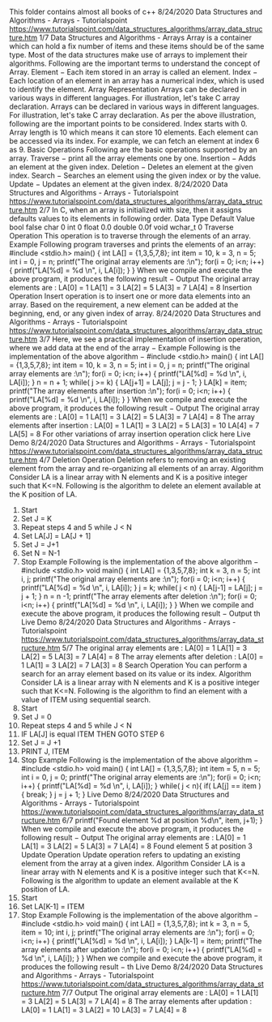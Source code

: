 This folder contains almost all books of c++ 
8/24/2020 Data Structures and Algorithms - Arrays - Tutorialspoint
https://www.tutorialspoint.com/data_structures_algorithms/array_data_structure.htm 1/7
Data Structures and Algorithms - Arrays
Array is a container which can hold a fix number of items and these items should be of the same
type. Most of the data structures make use of arrays to implement their algorithms. Following are
the important terms to understand the concept of Array.
Element − Each item stored in an array is called an element.
Index − Each location of an element in an array has a numerical index, which is used to
identify the element.
Array Representation
Arrays can be declared in various ways in different languages. For illustration, let's take C array
declaration.
Arrays can be declared in various ways in different languages. For illustration, let's take C array
declaration.
As per the above illustration, following are the important points to be considered.
Index starts with 0.
Array length is 10 which means it can store 10 elements.
Each element can be accessed via its index. For example, we can fetch an element at
index 6 as 9.
Basic Operations
Following are the basic operations supported by an array.
Traverse − print all the array elements one by one.
Insertion − Adds an element at the given index.
Deletion − Deletes an element at the given index.
Search − Searches an element using the given index or by the value.
Update − Updates an element at the given index.
8/24/2020 Data Structures and Algorithms - Arrays - Tutorialspoint
https://www.tutorialspoint.com/data_structures_algorithms/array_data_structure.htm 2/7
In C, when an array is initialized with size, then it assigns defaults values to its elements in
following order.
Data Type Default Value
bool false
char 0
int 0
float 0.0
double 0.0f
void
wchar_t 0
Traverse Operation
This operation is to traverse through the elements of an array.
Example
Following program traverses and prints the elements of an array:
#include <stdio.h>
main() {
int LA[] = {1,3,5,7,8};
int item = 10, k = 3, n = 5;
int i = 0, j = n;
printf("The original array elements are :\n");
for(i = 0; i<n; i++) {
printf("LA[%d] = %d \n", i, LA[i]);
}
}
When we compile and execute the above program, it produces the following result −
Output
The original array elements are :
LA[0] = 1
LA[1] = 3
LA[2] = 5
LA[3] = 7
LA[4] = 8
Insertion Operation
Insert operation is to insert one or more data elements into an array. Based on the requirement, a
new element can be added at the beginning, end, or any given index of array.
8/24/2020 Data Structures and Algorithms - Arrays - Tutorialspoint
https://www.tutorialspoint.com/data_structures_algorithms/array_data_structure.htm 3/7
Here, we see a practical implementation of insertion operation, where we add data at the end of
the array −
Example
Following is the implementation of the above algorithm −
#include <stdio.h>
main() {
int LA[] = {1,3,5,7,8};
int item = 10, k = 3, n = 5;
int i = 0, j = n;
printf("The original array elements are :\n");
for(i = 0; i<n; i++) {
printf("LA[%d] = %d \n", i, LA[i]);
}
n = n + 1;
while( j >= k) {
LA[j+1] = LA[j];
j = j - 1;
}
LA[k] = item;
printf("The array elements after insertion :\n");
for(i = 0; i<n; i++) {
printf("LA[%d] = %d \n", i, LA[i]);
}
}
When we compile and execute the above program, it produces the following result −
Output
The original array elements are :
LA[0] = 1
LA[1] = 3
LA[2] = 5
LA[3] = 7
LA[4] = 8
The array elements after insertion :
LA[0] = 1
LA[1] = 3
LA[2] = 5
LA[3] = 10
LA[4] = 7
LA[5] = 8
For other variations of array insertion operation click here
Live Demo
8/24/2020 Data Structures and Algorithms - Arrays - Tutorialspoint
https://www.tutorialspoint.com/data_structures_algorithms/array_data_structure.htm 4/7
Deletion Operation
Deletion refers to removing an existing element from the array and re-organizing all elements of
an array.
Algorithm
Consider LA is a linear array with N elements and K is a positive integer such that K<=N.
Following is the algorithm to delete an element available at the K position of LA.
1. Start
2. Set J = K
3. Repeat steps 4 and 5 while J < N
4. Set LA[J] = LA[J + 1]
5. Set J = J+1
6. Set N = N-1
7. Stop
Example
Following is the implementation of the above algorithm −
#include <stdio.h>
void main() {
int LA[] = {1,3,5,7,8};
int k = 3, n = 5;
int i, j;
printf("The original array elements are :\n");
for(i = 0; i<n; i++) {
printf("LA[%d] = %d \n", i, LA[i]);
}
j = k;
while( j < n) {
LA[j-1] = LA[j];
j = j + 1;
}
n = n -1;
printf("The array elements after deletion :\n");
for(i = 0; i<n; i++) {
printf("LA[%d] = %d \n", i, LA[i]);
}
}
When we compile and execute the above program, it produces the following result −
Output
th
Live Demo
8/24/2020 Data Structures and Algorithms - Arrays - Tutorialspoint
https://www.tutorialspoint.com/data_structures_algorithms/array_data_structure.htm 5/7
The original array elements are :
LA[0] = 1
LA[1] = 3
LA[2] = 5
LA[3] = 7
LA[4] = 8
The array elements after deletion :
LA[0] = 1
LA[1] = 3
LA[2] = 7
LA[3] = 8
Search Operation
You can perform a search for an array element based on its value or its index.
Algorithm
Consider LA is a linear array with N elements and K is a positive integer such that K<=N.
Following is the algorithm to find an element with a value of ITEM using sequential search.
1. Start
2. Set J = 0
3. Repeat steps 4 and 5 while J < N
4. IF LA[J] is equal ITEM THEN GOTO STEP 6
5. Set J = J +1
6. PRINT J, ITEM
7. Stop
Example
Following is the implementation of the above algorithm −
#include <stdio.h>
void main() {
int LA[] = {1,3,5,7,8};
int item = 5, n = 5;
int i = 0, j = 0;
printf("The original array elements are :\n");
for(i = 0; i<n; i++) {
printf("LA[%d] = %d \n", i, LA[i]);
}
while( j < n){
if( LA[j] == item ) {
break;
}
j = j + 1;
}
Live Demo
8/24/2020 Data Structures and Algorithms - Arrays - Tutorialspoint
https://www.tutorialspoint.com/data_structures_algorithms/array_data_structure.htm 6/7
printf("Found element %d at position %d\n", item, j+1);
}
When we compile and execute the above program, it produces the following result −
Output
The original array elements are :
LA[0] = 1
LA[1] = 3
LA[2] = 5
LA[3] = 7
LA[4] = 8
Found element 5 at position 3
Update Operation
Update operation refers to updating an existing element from the array at a given index.
Algorithm
Consider LA is a linear array with N elements and K is a positive integer such that K<=N.
Following is the algorithm to update an element available at the K position of LA.
1. Start
2. Set LA[K-1] = ITEM
3. Stop
Example
Following is the implementation of the above algorithm −
#include <stdio.h>
void main() {
int LA[] = {1,3,5,7,8};
int k = 3, n = 5, item = 10;
int i, j;
printf("The original array elements are :\n");
for(i = 0; i<n; i++) {
printf("LA[%d] = %d \n", i, LA[i]);
}
LA[k-1] = item;
printf("The array elements after updation :\n");
for(i = 0; i<n; i++) {
printf("LA[%d] = %d \n", i, LA[i]);
}
}
When we compile and execute the above program, it produces the following result −
th
Live Demo
8/24/2020 Data Structures and Algorithms - Arrays - Tutorialspoint
https://www.tutorialspoint.com/data_structures_algorithms/array_data_structure.htm 7/7
Output
The original array elements are :
LA[0] = 1
LA[1] = 3
LA[2] = 5
LA[3] = 7
LA[4] = 8
The array elements after updation :
LA[0] = 1
LA[1] = 3
LA[2] = 10
LA[3] = 7
LA[4] = 8
